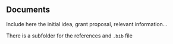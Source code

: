 ## Documents

Include here the initial idea, grant proposal, relevant information...

There is a subfolder for the references and `.bib` file
